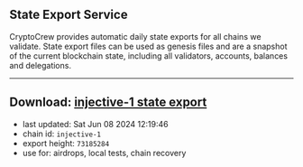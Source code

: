 ## State Export Service
CryptoCrew provides automatic daily state exports for all chains we validate. State export files can be used as genesis files and are a snapshot of the current blockchain state, including all validators, accounts, balances and delegations.

---
**Download: [injective-1 state export](https://dl-eu2.ccvalidators.com/SERVICE/injective/injective-1_export_73185284.json)**
---

- last updated: Sat Jun 08 2024 12:19:46
- chain id: `injective-1`
- export height: `73185284`
- use for: airdrops, local tests, chain recovery
